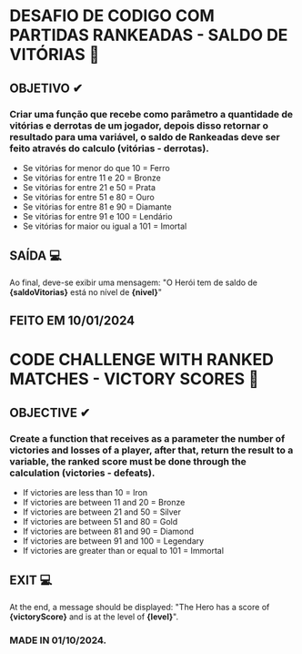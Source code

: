 # DESAFIO DE CODIGO COM PARTIDAS RANKEADAS - SALDO DE VITÓRIAS 🤩

## OBJETIVO ✔

### Criar uma função que recebe como parâmetro a quantidade de vitórias e derrotas de um jogador, depois disso retornar o resultado para uma variável, o saldo de Rankeadas deve ser feito através do calculo (vitórias - derrotas).

 - Se vitórias for menor do que 10 = Ferro
 - Se vitórias for entre 11 e 20 = Bronze
 - Se vitórias for entre 21 e 50 = Prata
 - Se vitórias for entre 51 e 80 = Ouro
 - Se vitórias for entre 81 e 90 = Diamante
 - Se vitórias for entre 91 e 100 = Lendário
 - Se vitórias for maior ou igual a 101 = Imortal

## SAÍDA 💻

Ao final, deve-se exibir uma mensagem:
"O Herói tem de saldo de **{saldoVitorias}** está no nível de **{nivel}**"

## FEITO EM 10/01/2024

# CODE CHALLENGE WITH RANKED MATCHES - VICTORY SCORES 🤩

## OBJECTIVE ✔

### Create a function that receives as a parameter the number of victories and losses of a player, after that, return the result to a variable, the ranked score must be done through the calculation (victories - defeats).

  - If victories are less than 10 = Iron
  - If victories are between 11 and 20 = Bronze
  - If victories are between 21 and 50 = Silver
  - If victories are between 51 and 80 = Gold
  - If victories are between 81 and 90 = Diamond
  - If victories are between 91 and 100 = Legendary
  - If victories are greater than or equal to 101 = Immortal

## EXIT 💻

At the end, a message should be displayed:
"The Hero has a score of **{victoryScore}** and is at the level of **{level}**".

### MADE IN 01/10/2024.
